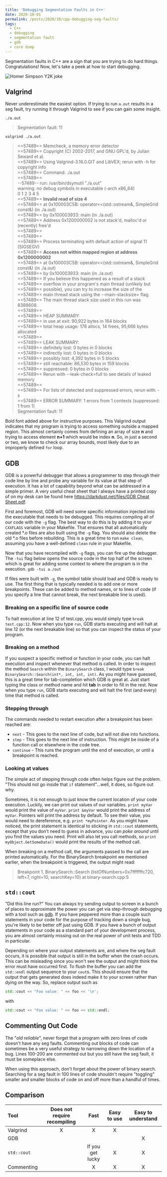 ```yaml
---
title: 'Debugging Segmentation Faults in C++'
date: 2020-10-01
permalink: /posts/2020/10/cpp-debugging-seg-faults/
tags:
  - C++
  - debugging
  - segmentation fault
  - gdb
  - core dump
---
```


Segmentation faults in C++ are a sign that you are trying to do hard things.
Congratulations!
Now, let's take a peek at how to start debugging.

![Homer Simpson Y2K joke](https://media.giphy.com/media/xT5LMYqgQk7yAhvvRm/giphy.gif)

## Valgrind
Never underestimate the easiest option.
If trying to run `a.out` results in a seg fault, try running it through Valgrind to see if you can gain some insight.

`./a.out`
> Segmentation fault: 11

`valgrind ./a.out`
> ==57489== Memcheck, a memory error detector  
 ==57489== Copyright (C) 2002-2017, and GNU GPL'd, by Julian Seward et al.  
 ==57489== Using Valgrind-3.16.0.GIT and LibVEX; rerun with -h for copyright info  
 ==57489== Command: ./a.out  
 ==57489==   
 --57489-- run: /usr/bin/dsymutil "./a.out"  
 warning: no debug symbols in executable (-arch x86_64)  
 0 1 2 3 4 5   
 ==57489== **Invalid read of size 4**  
 ==57489==    at 0x100003C5B: operator<<(std::ostream&, SimpleGrid const&) (in ./a.out)  
 ==57489==    by 0x100003933: main (in ./a.out)  
 ==57489==  Address 0x1200000002 is not stack'd, malloc'd or (recently) free'd  
 ==57489==   
 ==57489==   
 ==57489== Process terminating with default action of signal 11 (SIGSEGV)  
 ==57489==  **Access not within mapped region at address 0x1200000002**  
 ==57489==    at 0x100003C5B: operator<<(std::ostream&, SimpleGrid const&) (in ./a.out)  
 ==57489==    by 0x100003933: main (in ./a.out)  
 ==57489==  If you believe this happened as a result of a stack  
 ==57489==  overflow in your program's main thread (unlikely but  
 ==57489==  possible), you can try to increase the size of the  
 ==57489==  main thread stack using the --main-stacksize= flag.  
 ==57489==  The main thread stack size used in this run was 8388608.  
 ==57489==   
 ==57489== HEAP SUMMARY:  
 ==57489==     in use at exit: 90,922 bytes in 164 blocks  
 ==57489==   total heap usage: 178 allocs, 14 frees, 95,666 bytes allocated  
 ==57489==   
 ==57489== LEAK SUMMARY:  
 ==57489==    definitely lost: 0 bytes in 0 blocks  
 ==57489==    indirectly lost: 0 bytes in 0 blocks  
 ==57489==      possibly lost: 4,392 bytes in 5 blocks  
 ==57489==    still reachable: 86,530 bytes in 159 blocks  
 ==57489==         suppressed: 0 bytes in 0 blocks  
 ==57489== Rerun with --leak-check=full to see details of leaked memory  
 ==57489==   
 ==57489== For lists of detected and suppressed errors, rerun with: -s  
 ==57489== ERROR SUMMARY: 1 errors from 1 contexts (suppressed: 1 from 1)  
 Segmentation fault: 11

Bold font added above for instructive purposes.
This Valgrind output indicates that my program is trying to access something outside a mapped region.
This almost certainly comes from defining an array of size **n** and trying to access element **n+1** which would be index **n**.
So, in just a second or two, we know to check our array bounds, most likely due to an improperly defined `for` loop.

## GDB
GDB is a powerful debugger that allows a programmer to step through their code line by line and probe any variable for its value at that step of execution.
It has a lot of capability beyond what can be addressed in a simple primer.
A very useful cheat sheet that I always have a printed copy of on my desk can be found here [https://darkdust.net/files/GDB Cheat Sheet.pdf](https://darkdust.net/files/GDB%20Cheat%20Sheet.pdf).

First and foremost, GDB will need some specific information injected into the executable that needs to be debugged.
This requires compiling all of our code with the `-g` flag.
The best way to do this is by adding it to your `CXXFLAGS` variable in your Makefile.
That ensures that all automatically created \*.o files are also built using the `-g` flag.
You should also delete the old \*.o files before rebuilding.
This is a great time to run `make clean`, assuming you have a well-defined `clean` rule in your Makefile.

Now that you have recompiled with `-g` flags, you can fire up the debugger.
The `-tui` flag below opens the source code in the top half of the screen which is great for adding some context to where the program is in the execution.
`gdb -tui a./out`

If files were built with `-g`, the symbol table should load and GDB is ready to use.
The first thing that is typically needed is to add one or more breakpoints.
These can be added to method names, or to lines of code (if you specify a line that cannot break, the next breakable line is used).

### Breaking on a specific line of source code
To halt execution at line 12 of test.cpp, you would simply type `break test.cpp:12`.
Now when you type `run`, GDB starts executing and will halt at line 12 (or the next breakable line) so that you can inspect the status of your program.

### Breaking on a method
If you suspect a specific method or function in your code, you can halt execution and inspect whenever that method is called.
In order to inspect the method `Search` within the `BinarySearch` class, I would type `break BinarySearch::Search(int*, int, int, int)`.
As you might have guessed, this is a great time for tab-completion which GDB is great at.
Just start typing the class or method name and hit **tab** in order to fill in the rest.
Now when you type `run`, GDB starts executing and will halt the first (and every) time that method is called.

### Stepping through
The commands needed to restart execution after a breakpoint has been reached are:
- `next` - This goes to the next line of code, but will not dive into functions.
- `step` - This goes to the next line of instruction. This might be inside of a function call or elsewhere in the code tree.
- `continue` - This runs the program until the end of execution, or until a breakpoint is reached.

### Looking at values
The simple act of stepping through code often helps figure out the problem.
"This should not go inside that `if` statement"...well, it does, so figure out why.

Sometimes, it is not enough to just know the current location of your code execution.
Luckily, we can print out values of our variables.
`print myVar` would print the value of `myVar`.
`print &myVar` would print the address of `myVar`.
Pointers will print the address by default.
To see their value, you would need to dereference, e.g. `print *myPointer`.
As you might have noticed, the print statement is identical to sticking in `std::cout` statements, except that you don't need to guess in advance, you can _poke around_ until you find the values you need.
Print will also let you call methods, so `print myObject.GetSomeData()` would print the results of the method call.

When breaking on a method call, the arguments passed to the call are printed automatically.
For the BinarySearch breakpoint we mentioned earlier, when the breakpoint is triggered, the output might read:
> Breakpoint 1, BinarySearch::Search (listOfNumbers=0x7fffffffc720, left=7, right=10, searchKey=10) at binary-search.cpp:5

## `std::cout`
"Did this line run?"
You can always try sending output to screen in a bunch of places to approximate the power you can get via step-through debugging with a tool such as [gdb](#gdb).
If you have peppered more than a couple such statements in your code for the purpose of tracking down a single bug, you're likely to be better off just using GDB.
If you have a bunch of output statements in your code as a standard part of your development process, you are almost certainly missing out on the real power of unit tests and TDD in particular.

Depending on where your output statements are, and where the seg fault occurs, it is possible that output is still in the buffer when the crash occurs.
This can be misleading since you won't see the output and might think the error must have occurred first.
To flush the buffer you can add the `std::endl` output sequence to your `cout`s.
This should ensure that the output that gets generated does indeed make it to your screen rather than dying on the way.
So, replace output such as
```cpp
std::cout << "Foo value: " << foo << '\n';
```
with
```cpp
std::cout << "Foo value: " << foo << std::endl;
```

## Commenting Out Code
The "_old reliable_", never forget that a program with zero lines of code doesn't have any seg faults.
Commenting out blocks of code can sometimes be a very useful strategy to narrowing down the location of a bug.
Lines 100-200 are commented out but you still have the seg fault, it must be someplace else.

When using this approach, don't forget about the power of binary search.
Searching for a seg fault in 100 lines of code shouldn't require "toggling" smaller and smaller blocks of code on and off more than a handful of times.


## Comparison

| Tool        | Does not require recompiling | Fast             | Easy to use | Easy to understand |
| :---        | :--:                         | :---:            | :---:       | :---:              |
| Valgrind    | X                            | X                | X           |                    |
| GDB         |                              |                  |             | X                  |
| `std::cout` |                              | If you get lucky | X           | X                  |
| Commenting  |                              | X                | X           | X                  |
